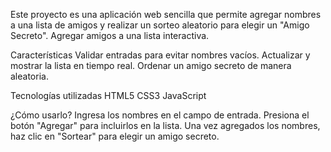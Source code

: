 Este proyecto es una aplicación web sencilla que permite agregar nombres a una lista de amigos y realizar un sorteo aleatorio para elegir un "Amigo Secreto".
Agregar amigos a una lista interactiva.

Características
Validar entradas para evitar nombres vacíos.
Actualizar y mostrar la lista en tiempo real.
Ordenar un amigo secreto de manera aleatoria.

Tecnologías utilizadas
HTML5
CSS3
JavaScript

¿Cómo usarlo?
Ingresa los nombres en el campo de entrada.
Presiona el botón "Agregar" para incluirlos en la lista.
Una vez agregados los nombres, haz clic en "Sortear" para elegir un amigo secreto.
